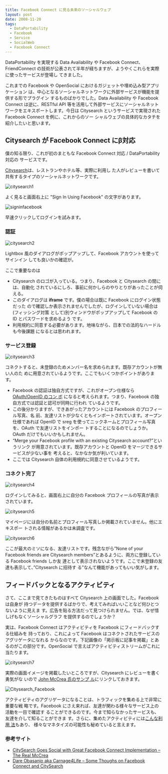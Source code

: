 ```yaml
---
title: Facebook Connect に見る未来のソーシャルウェブ
layout: post
date: 2008-11-20
tags:
  - DataPortability
  - Facebook
  - Service
  - SocialWeb
  - Facebook Connect
---
```


DataPortability を実現する Data Availability や Facebook Connect、FriendConnect
の技術が公表されて半年が経ちますが、ようやくこれらを実際に使ったサービスが登場し
てきました。

これまでの Facebook や OpenSocial におけるガジェットや埋め込み型アプリケーション
は、中心となるソーシャルネットワークに外部サービスが機能を提供する形でプラグイン
するものばかりでした。Data Availability や Facebook Connect は逆に、RESTful API
等を活用して外部サービスにソーシャルネットワークをエキスポートします。今日は
Citysearch というサービスで実現された Facebook Connect を例に、これからのソー
シャルウェブの具体的なカタチを紹介したいと思います。

## Citysearch が Facebook Connect にβ対応

僕の知る限り、これが初のまともな Facebook Connect 対応 / DataPortability 対応の
サービスです。

[Citysearch](http://beta.citysearch.com/)は、レストランやホテル等、実際に利用し
た人がレビューを書いて共有するタイプのソーシャルネットワークです。

![citysearch1](/images/2008/11/citysearch1.jpg)

よく見ると画面右上に "Sign In Using Facebook" の文字があります。

![signinfacebook](/images/2008/11/signinfacebook.png)

早速クリックしてログインを試みます。

### 認証

![citysearch2](/images/2008/11/citysearch2.jpg)

Lightbox 風のダイアログがポップアップして、Facebook アカウントを使ってサインイン
しても良いかの確認が。

ここで重要なのは

* Citysearch のロゴが入っている。つまり、Facebook と Citysearch の間には、自動化
  されているにしろ、事前に何かしらのやりとりがあったことが伺える。
* このダイアログは **iframe** です。僕の場合は既に Facebook にログイン状態だった
  ので確認しか表示されませんでしたが、ログインしていない場合は(フィッシング対策
  として)別ウィンドウがポップアップして Facebook の ID とパスワードを求めるよう
  です。
* 利用規約に同意する必要があります。地味ながら、日本での法的なハードルも今後課題
  になるとは思われます。

### サービス登録

![citysearch3](/images/2008/11/citysearch3.jpg)

コネクトすると、未登録のためメンバー名を求められます。既存アカウントが無い人のた
めに用意されているようです。ここでもいくつかポイントがあります。

* Facebook の認証は独自方式ですが、これがオープン仕様なら[OAuth/OpenID のコン
  ボ](http://step2.googlecode.com/svn/spec/openid_oauth_extension/drafts/0/openid_oauth_extension.html)
  になると考えられます。つまり、Facebook の独自方式では認証と認可が同時に行われ
  ているようです。
* この後分かりますが、できあがったアカウントには Facebook のプロフィール写真、名
  前、友達リストが少なくともインポートされています。オープン仕様であれば OpenID
  で sreg を使ってニックネームとプロフィール写真を、OAuth で友達リストをインポー
  トすることになるのでしょうか。OAuth だけでもいいかもしれません。
* “Merge your Facebook profile with an existing Citysearch account?”というリンク
  が用意されています。既存アカウントと OpenID をマージできるサービスが少ない事を
  考えると、なかなか気が利いています。
* ここでは Citysearch 自体の利用規約に同意させているようです。

### コネクト完了

![citysearch4](/images/2008/11/citysearch4.jpg)

ログインしてみると、画面右上に自分の Facebook プロフィールの写真が表示されています。

![citysearch5](/images/2008/11/citysearch5.jpg)

マイページには自分の名前とプロフィール写真しか掲載されていません。他にエキスポー
トされる情報があるかは未調査です。

![citysearch6](/images/2008/11/citysearch6.jpg)

ここが最大のミソになる、友達リストです。残念ながら”None of your Facebook friends
are Citysearch members”とあるように、両方に登録している Facebook friends しか友
達として表示されないようです。ここで未登録の友達も表示して、”Citysearch に招待す
る”なんて機能があってもいい気がします。

## フィードバックとなるアクティビティ

さて、ここまで見てきたものはすべて Citysearch 上の画面でした。Facebook は自身が
持つデータを提供するばかりで、考えてみればいいことなど何ひとつないように見えま
す。広告を貼る方法だって見つけられません。では、なぜ惜しげもなくソーシャルグラフ
を提供するのでしょうか？

実は、Facebook Connect はアクティビティを Facebook にフィードバックする仕組みを
持っており、これによって Facebook はコネクトされたサービスのアグリゲータになれる
からなのです。下記画像の「掲示板に記事を掲載」とあるのがこの部分です。OpenSocial
で言えばアクティビティストリームがこれに当たります。

![citysearch7](/images/2008/11/citysearch7.png)

実際の画面イメージを掲載したいところですが、Citysearch にレビューを書く勇気がな
いので [John McCrea 氏のサンプ
ル](http://www.flickr.com/photos/56624456@N00/3044329360/)にリンクしておきます。

![Citysearch_Facebook](http://farm4.static.flickr.com/3278/3044329360_6171dc1f04.jpg?v=0)

アクティビティのアグリゲータになることは、トラフィックを集める上で非常に重要な戦
略です。Facebook にさえ来れば、友達が関わる様々なサービス上の活動を一目で確認す
ることができるのです。今まで知らなかったサービスも、友達を介して知ることができま
す。さらに、集めたアクティビティには[こんな利用
法](http://www.ideaxidea.com/archives/2007/11/facebooksocial_ads.html)もあり、
様々なマネタイズの可能性も秘めていると言えます。

### 参考サイト

* [CitySearch Goes Social with Great Facebook Connect Implementation – The Real
  McCrea](http://therealmccrea.com/2008/11/19/citysearch-goes-social-with-great-facebook-connect-implementation/)
* [Dare Obasanjo aka Carnage4Life – Some Thoughs on Facebook Connect and
  CitySearch](http://www.25hoursaday.com/weblog/2008/11/19/SomeThoughtsOnFacebookConnectAndCitySearch.aspx)
